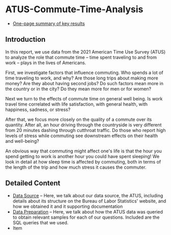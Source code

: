 # ATUS-Commute-Time-Analysis

* [One-page summary of key results](/docs/ATUS_Commuting_Study_Exec_Summary.pdf)

## Introduction

In this report, we use data from the 2021 American Time Use Survey (ATUS) to analyze the role that commute time – time spent traveling to and from work – plays in the lives of Americans.

First, we investigate factors that influence commuting. Who spends a lot of time traveling to work, and why? Are those long trips about making more money? Are they about having second jobs? Do such factors mean more in the country or in the city? Do they mean more for men or for women?

Next we turn to the effects of commute time on general well being. Is work travel time correlated with life satisfaction, with general health, with happiness, sadness, or stress?

After that, we focus more closely on the quality of a commute over its quantity. After all, an hour driving through the countryside is very different from 20 minutes dashing through cutthroat traffic. Do those who report high levels of stress while commuting see downstream effects on their health and well-being?

An obvious way that commuting might affect one's life is that the hour you spend getting to work is another hour you could have spent sleeping! We look in detail at how sleep time is affected by commuting, both in terms of the length of the trip and how much stress it causes the commuter.

## Detailed Content

* [Data Source]() – Here, we talk about our data source, the ATUS, including details about its structure on the Bureau of Labor Statistics' website, and how we obtained it and it supporting documentation
* [Data Preparation](/docs/Discussion_of_queries.md) – Here, we talk about how the ATUS data was queried to obtain relevant samples for each of our questions. Included are the SQL queries that we used.
* Item
